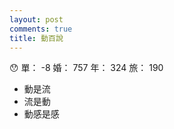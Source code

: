 ```yaml
---
layout: post
comments: true
title: 動百說
---
```


:hushed: 單： -8 婚： 757 年： 324 旅： 190

- 動是流
- 流是動
- 動感是感

